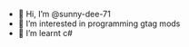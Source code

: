 - 👋 Hi, I’m @sunny-dee-71
- 👀 I’m interested in programming gtag mods
- 🌱 I’m learnt c#


<!---
sunny-dee-71/sunny-dee-71 is a ✨ special ✨ repository because its `README.md` (this file) appears on your GitHub profile.
You can click the Preview link to take a look at your changes.
--->

